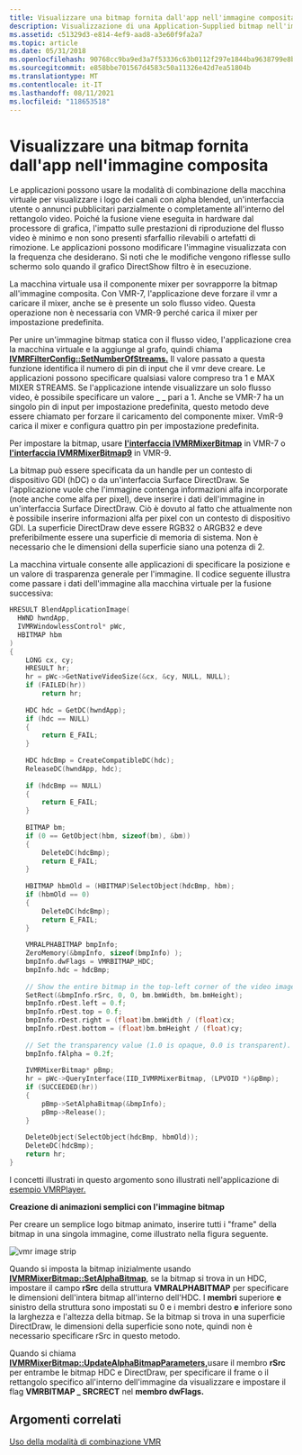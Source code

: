 ```yaml
---
title: Visualizzare una bitmap fornita dall'app nell'immagine composita
description: Visualizzazione di una Application-Supplied bitmap nell'immagine composita
ms.assetid: c51329d3-e814-4ef9-aad8-a3e60f9fa2a7
ms.topic: article
ms.date: 05/31/2018
ms.openlocfilehash: 90768cc9ba9ed3a7f53336c63b0112f297e1844ba9638799e8badf28588775eb
ms.sourcegitcommit: e858bbe701567d4583c50a11326e42d7ea51804b
ms.translationtype: MT
ms.contentlocale: it-IT
ms.lasthandoff: 08/11/2021
ms.locfileid: "118653518"
---
```

# <a name="display-an-app-supplied-bitmap-on-the-composited-image"></a>Visualizzare una bitmap fornita dall'app nell'immagine composita

Le applicazioni possono usare la modalità di combinazione della macchina virtuale per visualizzare i logo dei canali con alpha blended, un'interfaccia utente o annunci pubblicitari parzialmente o completamente all'interno del rettangolo video. Poiché la fusione viene eseguita in hardware dal processore di grafica, l'impatto sulle prestazioni di riproduzione del flusso video è minimo e non sono presenti sfarfallio rilevabili o artefatti di rimozione. Le applicazioni possono modificare l'immagine visualizzata con la frequenza che desiderano. Si noti che le modifiche vengono riflesse sullo schermo solo quando il grafico DirectShow filtro è in esecuzione.

La macchina virtuale usa il componente mixer per sovrapporre la bitmap all'immagine composita. Con VMR-7, l'applicazione deve forzare il vmr a caricare il mixer, anche se è presente un solo flusso video. Questa operazione non è necessaria con VMR-9 perché carica il mixer per impostazione predefinita.

Per unire un'immagine bitmap statica con il flusso video, l'applicazione crea la macchina virtuale e la aggiunge al grafo, quindi chiama [**IVMRFilterConfig::SetNumberOfStreams.**](/windows/desktop/api/Strmif/nf-strmif-ivmrfilterconfig-setnumberofstreams) Il valore passato a questa funzione identifica il numero di pin di input che il vmr deve creare. Le applicazioni possono specificare qualsiasi valore compreso tra 1 e MAX MIXER STREAMS. Se l'applicazione intende visualizzare un solo flusso video, è possibile specificare un valore \_ \_ pari a 1. Anche se VMR-7 ha un singolo pin di input per impostazione predefinita, questo metodo deve essere chiamato per forzare il caricamento del componente mixer. VmR-9 carica il mixer e configura quattro pin per impostazione predefinita.

Per impostare la bitmap, usare [**l'interfaccia IVMRMixerBitmap**](/windows/desktop/api/Strmif/nn-strmif-ivmrmixerbitmap) in VMR-7 o [**l'interfaccia IVMRMixerBitmap9**](/previous-versions/windows/desktop/api/Vmr9/nn-vmr9-ivmrmixerbitmap9) in VMR-9.

La bitmap può essere specificata da un handle per un contesto di dispositivo GDI (hDC) o da un'interfaccia Surface DirectDraw. Se l'applicazione vuole che l'immagine contenga informazioni alfa incorporate (note anche come alfa per pixel), deve inserire i dati dell'immagine in un'interfaccia Surface DirectDraw. Ciò è dovuto al fatto che attualmente non è possibile inserire informazioni alfa per pixel con un contesto di dispositivo GDI. La superficie DirectDraw deve essere RGB32 o ARGB32 e deve preferibilmente essere una superficie di memoria di sistema. Non è necessario che le dimensioni della superficie siano una potenza di 2.

La macchina virtuale consente alle applicazioni di specificare la posizione e un valore di trasparenza generale per l'immagine. Il codice seguente illustra come passare i dati dell'immagine alla macchina virtuale per la fusione successiva:


```C++
HRESULT BlendApplicationImage( 
  HWND hwndApp,
  IVMRWindowlessControl* pWc,
  HBITMAP hbm
)
{
    LONG cx, cy;
    HRESULT hr;
    hr = pWc->GetNativeVideoSize(&cx, &cy, NULL, NULL);
    if (FAILED(hr))
        return hr;
    
    HDC hdc = GetDC(hwndApp);
    if (hdc == NULL)
    {
        return E_FAIL;
    }
    
    HDC hdcBmp = CreateCompatibleDC(hdc);
    ReleaseDC(hwndApp, hdc);
    
    if (hdcBmp == NULL)
    {
        return E_FAIL;
    }
    
    BITMAP bm;
    if (0 == GetObject(hbm, sizeof(bm), &bm))
    {
        DeleteDC(hdcBmp);
        return E_FAIL;
    }
    
    HBITMAP hbmOld = (HBITMAP)SelectObject(hdcBmp, hbm);
    if (hbmOld == 0)
    {
        DeleteDC(hdcBmp);
        return E_FAIL;
    }
    
    VMRALPHABITMAP bmpInfo;
    ZeroMemory(&bmpInfo, sizeof(bmpInfo) );
    bmpInfo.dwFlags = VMRBITMAP_HDC;
    bmpInfo.hdc = hdcBmp;
    
    // Show the entire bitmap in the top-left corner of the video image.
    SetRect(&bmpInfo.rSrc, 0, 0, bm.bmWidth, bm.bmHeight);
    bmpInfo.rDest.left = 0.f;
    bmpInfo.rDest.top = 0.f;
    bmpInfo.rDest.right = (float)bm.bmWidth / (float)cx;
    bmpInfo.rDest.bottom = (float)bm.bmHeight / (float)cy;
    
    // Set the transparency value (1.0 is opaque, 0.0 is transparent).
    bmpInfo.fAlpha = 0.2f;
    
    IVMRMixerBitmap* pBmp;
    hr = pWc->QueryInterface(IID_IVMRMixerBitmap, (LPVOID *)&pBmp);
    if (SUCCEEDED(hr)) 
    {
        pBmp->SetAlphaBitmap(&bmpInfo);
        pBmp->Release();
    }
    
    DeleteObject(SelectObject(hdcBmp, hbmOld));
    DeleteDC(hdcBmp);
    return hr;
}
```



I concetti illustrati in questo argomento sono illustrati nell'applicazione di [esempio VMRPlayer.](vmrplayer-sample.md)

**Creazione di animazioni semplici con l'immagine bitmap**

Per creare un semplice logo bitmap animato, inserire tutti i "frame" della bitmap in una singola immagine, come illustrato nella figura seguente.

![vmr image strip](images/vmr-image-strip.png)

Quando si imposta la bitmap inizialmente usando [**IVMRMixerBitmap::SetAlphaBitmap**](/windows/desktop/api/Strmif/nf-strmif-ivmrmixerbitmap-setalphabitmap), se la bitmap si trova in un HDC, impostare il campo **rSrc** della struttura **VMRALPHABITMAP** per specificare le dimensioni dell'intera bitmap all'interno dell'HDC. I **membri** superiore **e** sinistro della struttura sono  impostati su 0 e i membri destro **e** inferiore sono la larghezza e l'altezza della bitmap. Se la bitmap si trova in una superficie DirectDraw, le dimensioni della superficie sono note, quindi non è necessario specificare rSrc in questo metodo.

Quando si chiama [**IVMRMixerBitmap::UpdateAlphaBitmapParameters,**](/windows/desktop/api/Strmif/nf-strmif-ivmrmixerbitmap-updatealphabitmapparameters)usare il membro **rSrc** per entrambe le bitmap HDC e DirectDraw, per specificare il frame o il rettangolo specifico all'interno dell'immagine da visualizzare e impostare il flag **VMRBITMAP \_ SRCRECT** nel **membro dwFlags.**

## <a name="related-topics"></a>Argomenti correlati

<dl> <dt>

[Uso della modalità di combinazione VMR](using-vmr-mixing-mode.md)
</dt> </dl>

 

 



